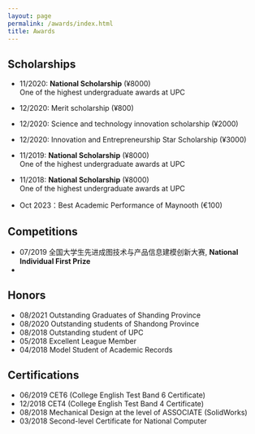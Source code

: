 ```yaml
---
layout: page
permalink: /awards/index.html
title: Awards
---
```


## Scholarships
- 11/2020: **National Scholarship** (¥8000)<br>One of the highest undergraduate awards at UPC
- 12/2020: Merit scholarship (¥800)
- 12/2020: Science and technology innovation scholarship (¥2000)
- 12/2020: Innovation and Entrepreneurship Star Scholarship (¥3000)
- 11/2019: **National Scholarship** (¥8000)<br>One of the highest undergraduate awards at UPC
- 11/2018: **National Scholarship** (¥8000)<br>One of the highest undergraduate awards at UPC

- Oct 2023：Best Academic Performance of Maynooth (€100)

## Competitions
- 07/2019 全国大学生先进成图技术与产品信息建模创新大赛, **National Individual First Prize**
- <br>

## Honors
- 08/2021 Outstanding Graduates of Shanding Province
- 08/2020 Outstanding students of Shandong Province
- 08/2018 Outstanding student of UPC
- 05/2018 Excellent League Member
- 04/2018 Model Student of Academic Records

## Certifications
- 06/2019 CET6 (College English Test Band 6 Certificate)
- 12/2018 CET4 (College English Test Band 4 Certificate)
- 08/2018 Mechanical Design at the level of ASSOCIATE (SolidWorks)
- 03/2018 Second-level Certificate for National Computer
<br>


